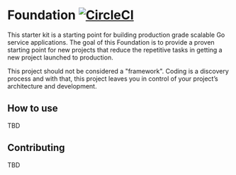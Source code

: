# Foundation [![CircleCI](https://circleci.com/gh/anthonycorbacho/foundation/tree/master.svg?style=svg)](https://circleci.com/gh/anthonycorbacho/foundation/tree/master)

This starter kit is a starting point for building production grade scalable Go service applications.
The goal of this Foundation is to provide a proven starting point for new projects that reduce the repetitive tasks in getting a new project launched to production.

This project should not be considered a "framework".
Coding is a discovery process and with that, this project leaves you in control of your project’s architecture and development.

## How to use
TBD

## Contributing

TBD
